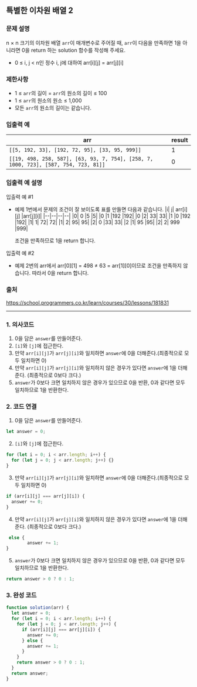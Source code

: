 ## 특별한 이차원 배열 2

### 문제 설명

n × n 크기의 이차원 배열 `arr`이 매개변수로 주어질 때, `arr`이 다음을 만족하면 1을 아니라면 0을 return 하는 solution 함수를 작성해 주세요.

- 0 ≤ i, j < n인 정수 i, j에 대하여 arr[i][j] = arr[j][i]

### 제한사항

- 1 ≤ `arr`의 길이 = `arr`의 원소의 길이 ≤ 100
- 1 ≤ `arr`의 원소의 원소 ≤ 1,000
- 모든 `arr`의 원소의 길이는 같습니다.

### 입출력 예

| arr                                                                                 | result |
| ----------------------------------------------------------------------------------- | ------ |
| `[[5, 192, 33], [192, 72, 95], [33, 95, 999]]`                                      | 1      |
| `[[19, 498, 258, 587], [63, 93, 7, 754], [258, 7, 1000, 723], [587, 754, 723, 81]]` | 0      |

### 입출력 예 설명

입출력 예 #1

- 예제 1번에서 문제의 조건이 잘 보이도록 표를 만들면 다음과 같습니다.
  |i| j| arr[i][j] |arr[j][i]|
  |--|--|--|--|
  |0| 0 |5 |5|
  |0 |1 |192 |192|
  |0 |2| 33| 33|
  |1 |0 |192 |192|
  |1| 1| 72| 72|
  |1| 2| 95| 95|
  |2| 0 |33| 33|
  |2 |1| 95 |95|
  |2| 2| 999 |999|

  조건을 만족하므로 1을 return 합니다.

입출력 예 #2

- 예제 2번의 arr에서 arr[0][1] = 498 ≠ 63 = arr[1][0]이므로 조건을 만족하지 않습니다. 따라서 0을 return 합니다.

### 출처

https://school.programmers.co.kr/learn/courses/30/lessons/181831

---

### 1. 의사코드

1. 0을 담은 `answer`를 만들어준다.
2. `[i]`와 `[j]`에 접근한다.
3. 만약 `arr[i][j]`가 `arr[j][i]`와 일치하면 `answer`에 0을 더해준다.(최종적으로 모두 일치하면 0)
4. 만약 `arr[i][j]`가 `arr[j][i]`와 일치하지 않은 경우가 있다면 `answer`에 1을 더해준다. (최종적으로 0보다 크다.)
5. `answer`가 0보다 크면 일치하지 않은 경우가 있으므로 0을 반환, 0과 같다면 모두 일치하므로 1을 반환한다.

### 2. 코드 연결

1. 0을 담은 `answer`를 만들어준다.

```javascript
let answer = 0;
```

2. `[i]`와 `[j]`에 접근한다.

```javascript
for (let i = 0; i < arr.length; i++) {
  for (let j = 0; j < arr.length; j++) {}
}
```

3. 만약 `arr[i][j]`가 `arr[j][i]`와 일치하면 `answer`에 0을 더해준다.(최종적으로 모두 일치하면 0)

```javascript
if (arr[i][j] === arr[j][i]) {
  answer += 0;
}
```

4. 만약 `arr[i][j]`가 `arr[j][i]`와 일치하지 않은 경우가 있다면 `answer`에 1을 더해준다. (최종적으로 0보다 크다.)

```javascript
 else {
        answer += 1;
}
```

5. `answer`가 0보다 크면 일치하지 않은 경우가 있으므로 0을 반환, 0과 같다면 모두 일치하므로 1을 반환한다.

```javascript
return answer > 0 ? 0 : 1;
```

### 3. 완성 코드

```javascript
function solution(arr) {
  let answer = 0;
  for (let i = 0; i < arr.length; i++) {
    for (let j = 0; j < arr.length; j++) {
      if (arr[i][j] === arr[j][i]) {
        answer += 0;
      } else {
        answer += 1;
      }
    }
    return answer > 0 ? 0 : 1;
  }
  return answer;
}
```
